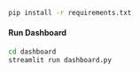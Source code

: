 ```bash
pip install -r requirements.txt
```

#### Run Dashboard
```bash
cd dashboard
streamlit run dashboard.py
```
